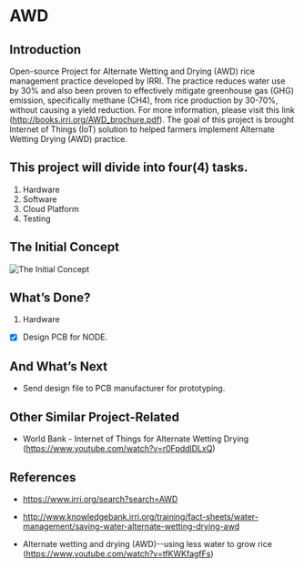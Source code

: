 # AWD

## Introduction
Open-source Project for Alternate Wetting and Drying (AWD) rice management practice developed by IRRI. The practice reduces water use by 30%   and also been proven to effectively mitigate greenhouse gas (GHG) emission, specifically methane (CH4), from rice production by 30-70%, without causing a yield reduction. For more information, please visit this link (http://books.irri.org/AWD_brochure.pdf). The goal of this project is brought Internet of Things (IoT) solution to helped farmers implement Alternate Wetting Drying (AWD) practice. 

## This project will divide into four(4) tasks.
1. Hardware
2. Software
3. Cloud Platform
4. Testing

## The Initial Concept
 ![The Initial Concept](https://user-images.githubusercontent.com/95273257/196202245-da3aa493-c53e-4fc8-81a8-8ad31a99b625.jpg)
 
## What’s Done?
1. Hardware
- [x] Design PCB for NODE.
  
## And What’s Next
- Send design file to PCB manufacturer for prototyping.
 
  
## Other Similar Project-Related
- World Bank - Internet of Things for Alternate Wetting Drying (https://www.youtube.com/watch?v=r0FpddlDLxQ)
 
  
## References
- https://www.irri.org/search?search=AWD 

- http://www.knowledgebank.irri.org/training/fact-sheets/water-management/saving-water-alternate-wetting-drying-awd 

- Alternate wetting and drying (AWD)--using less water to grow rice (https://www.youtube.com/watch?v=tfKWKfagfFs)

